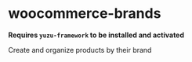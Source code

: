 # woocommerce-brands
**Requires `yuzu-framework` to be installed and activated**

Create and organize products by their brand
